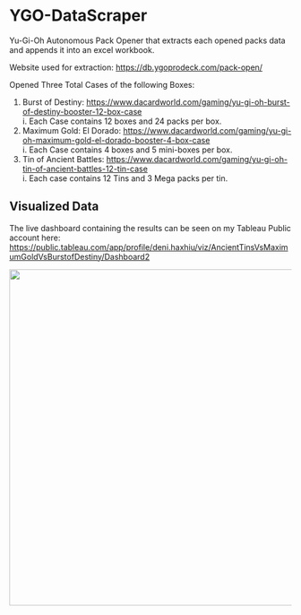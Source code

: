 # YGO-DataScraper
Yu-Gi-Oh Autonomous Pack Opener that extracts each opened packs data and appends it into an excel workbook.

Website used for extraction: https://db.ygoprodeck.com/pack-open/

Opened Three Total Cases of the following Boxes:

  1. Burst of Destiny: https://www.dacardworld.com/gaming/yu-gi-oh-burst-of-destiny-booster-12-box-case <br>
    i. Each Case contains 12 boxes and 24 packs per box.
  2. Maximum Gold: El Dorado: https://www.dacardworld.com/gaming/yu-gi-oh-maximum-gold-el-dorado-booster-4-box-case <br>
    i. Each Case contains 4 boxes and 5 mini-boxes per box.
  3. Tin of Ancient Battles: https://www.dacardworld.com/gaming/yu-gi-oh-tin-of-ancient-battles-12-tin-case <br>
    i. Each case contains 12 Tins and 3 Mega packs per tin.
  
## Visualized Data

The live dashboard containing the results can be seen on my Tableau Public account here: https://public.tableau.com/app/profile/deni.haxhiu/viz/AncientTinsVsMaximumGoldVsBurstofDestiny/Dashboard2

<img src="https://user-images.githubusercontent.com/17136640/153632797-1d0bbf38-ba0d-4919-b26b-b1eed7ad3b93.PNG" width="900" height ="600">
